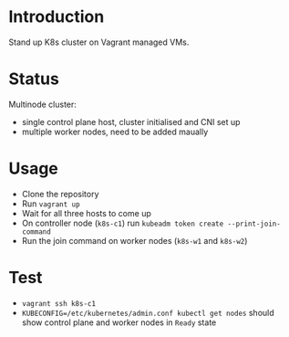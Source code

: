 # Introduction

Stand up K8s cluster on Vagrant managed VMs.

# Status

Multinode cluster:
- single control plane host, cluster initialised and CNI set up
- multiple worker nodes, need to be added maually

# Usage

- Clone the repository
- Run `vagrant up`
- Wait for all three hosts to come up
- On controller node (`k8s-c1`) run `kubeadm token create --print-join-command`
- Run the join command on worker nodes (`k8s-w1` and `k8s-w2`)

# Test

- `vagrant ssh k8s-c1`
- `KUBECONFIG=/etc/kubernetes/admin.conf kubectl get nodes` should show control plane and worker nodes in `Ready` state
